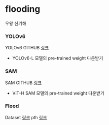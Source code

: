 # flooding

우왕 신기해

### YOLOv6
YOLOv6 GITHUB [링크](https://github.com/meituan/YOLOv6)
- YOLOv6-L 모델의 pre-trained weight 다운받기

### SAM
SAM GITHUB [링크](https://github.com/facebookresearch/segment-anything)
- ViT-H SAM 모델의 pre-trained weight 다운받기

### Flood
Dataset [링크](https://drive.google.com/drive/folders/1lSfgwO_nEbHsbA7pwDPPN0Q3THdD-g--?usp=drive_link)
pth     [링크](https://drive.google.com/drive/folders/1lSfgwO_nEbHsbA7pwDPPN0Q3THdD-g--?usp=drive_link)